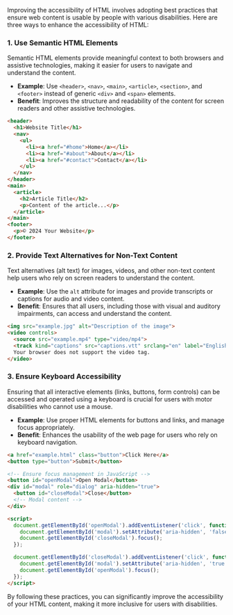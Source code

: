 Improving the accessibility of HTML involves adopting best practices that ensure web content is usable by people with various disabilities. Here are three ways to enhance the accessibility of HTML:

### 1. Use Semantic HTML Elements
Semantic HTML elements provide meaningful context to both browsers and assistive technologies, making it easier for users to navigate and understand the content.

- **Example**: Use `<header>`, `<nav>`, `<main>`, `<article>`, `<section>`, and `<footer>` instead of generic `<div>` and `<span>` elements.
- **Benefit**: Improves the structure and readability of the content for screen readers and other assistive technologies.

```html
<header>
  <h1>Website Title</h1>
  <nav>
    <ul>
      <li><a href="#home">Home</a></li>
      <li><a href="#about">About</a></li>
      <li><a href="#contact">Contact</a></li>
    </ul>
  </nav>
</header>
<main>
  <article>
    <h2>Article Title</h2>
    <p>Content of the article...</p>
  </article>
</main>
<footer>
  <p>© 2024 Your Website</p>
</footer>
```

### 2. Provide Text Alternatives for Non-Text Content
Text alternatives (alt text) for images, videos, and other non-text content help users who rely on screen readers to understand the content.

- **Example**: Use the `alt` attribute for images and provide transcripts or captions for audio and video content.
- **Benefit**: Ensures that all users, including those with visual and auditory impairments, can access and understand the content.

```html
<img src="example.jpg" alt="Description of the image">
<video controls>
  <source src="example.mp4" type="video/mp4">
  <track kind="captions" src="captions.vtt" srclang="en" label="English">
  Your browser does not support the video tag.
</video>
```

### 3. Ensure Keyboard Accessibility
Ensuring that all interactive elements (links, buttons, form controls) can be accessed and operated using a keyboard is crucial for users with motor disabilities who cannot use a mouse.

- **Example**: Use proper HTML elements for buttons and links, and manage focus appropriately.
- **Benefit**: Enhances the usability of the web page for users who rely on keyboard navigation.

```html
<a href="example.html" class="button">Click Here</a>
<button type="button">Submit</button>

<!-- Ensure focus management in JavaScript -->
<button id="openModal">Open Modal</button>
<div id="modal" role="dialog" aria-hidden="true">
  <button id="closeModal">Close</button>
  <!-- Modal content -->
</div>

<script>
  document.getElementById('openModal').addEventListener('click', function() {
    document.getElementById('modal').setAttribute('aria-hidden', 'false');
    document.getElementById('closeModal').focus();
  });

  document.getElementById('closeModal').addEventListener('click', function() {
    document.getElementById('modal').setAttribute('aria-hidden', 'true');
    document.getElementById('openModal').focus();
  });
</script>
```

By following these practices, you can significantly improve the accessibility of your HTML content, making it more inclusive for users with disabilities.